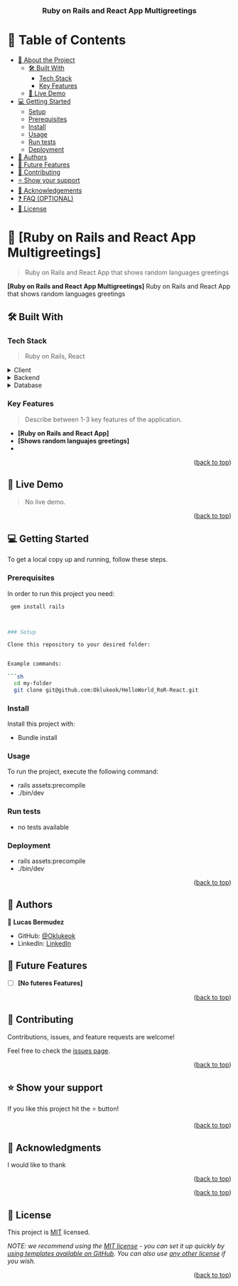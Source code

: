 <a name="readme-top"></a>

<div align="center">
 
   <h3><b>Ruby on Rails and React App Multigreetings</b></h3>

</div>

<!-- TABLE OF CONTENTS -->

# 📗 Table of Contents

- [📖 About the Project](#about-project)
  - [🛠 Built With](#built-with)
    - [Tech Stack](#tech-stack)
    - [Key Features](#key-features)
  - [🚀 Live Demo](#live-demo)
- [💻 Getting Started](#getting-started)
  - [Setup](#setup)
  - [Prerequisites](#prerequisites)
  - [Install](#install)
  - [Usage](#usage)
  - [Run tests](#run-tests)
  - [Deployment](#triangular_flag_on_post-deployment)
- [👥 Authors](#authors)
- [🔭 Future Features](#future-features)
- [🤝 Contributing](#contributing)
- [⭐️ Show your support](#support)
- [🙏 Acknowledgements](#acknowledgements)
- [❓ FAQ (OPTIONAL)](#faq)
- [📝 License](#license)

<!-- PROJECT DESCRIPTION -->

# 📖 [Ruby on Rails and React App Multigreetings] <a name="about-project"></a>

> Ruby on Rails and React App that shows random languages greetings

**[Ruby on Rails and React App Multigreetings]** Ruby on Rails and React App that shows random languages greetings

## 🛠 Built With <a name="built-with"></a>

### Tech Stack <a name="tech-stack"></a>

> Ruby on Rails, React

<details>
  <summary>Client</summary>
  <ul>
    <li><a href="https://reactjs.org/">React.js</a></li>
  </ul>
</details>

<details>
  <summary>Backend</summary>
  <ul>
    <li><a href="https://expressjs.com/">Runy on rails</a></li>
  </ul>
</details>

<details>
<summary>Database</summary>
  <ul>
    <li><a href="https://www.postgresql.org/">PostgreSQL</a></li>
  </ul>
</details>

<!-- Features -->

### Key Features <a name="key-features"></a>

> Describe between 1-3 key features of the application.

- **[Ruby on Rails and React App]**
- **[Shows random languajes greetings]**
- 

<p align="right">(<a href="#readme-top">back to top</a>)</p>

<!-- LIVE DEMO -->

## 🚀 Live Demo <a name="live-demo"></a>

> No live demo.


<p align="right">(<a href="#readme-top">back to top</a>)</p>

<!-- GETTING STARTED -->

## 💻 Getting Started <a name="getting-started"></a>

To get a local copy up and running, follow these steps.

### Prerequisites

In order to run this project you need:

```sh
 gem install rails



### Setup

Clone this repository to your desired folder:


Example commands:

```sh
  cd my-folder
  git clone git@github.com:Oklukeok/HelloWorld_RoR-React.git
```


### Install

Install this project with:

- Bundle install

### Usage

To run the project, execute the following command:

- rails assets:precompile
- ./bin/dev

### Run tests

- no tests available

### Deployment
- rails assets:precompile
- ./bin/dev

<p align="right">(<a href="#readme-top">back to top</a>)</p>

<!-- AUTHORS -->

## 👥 Authors <a name="authors"></a>


👤 **Lucas Bermudez**

- GitHub: [@Oklukeok](https://github.com/Oklukeok)
- LinkedIn: [LinkedIn](https://linkedin.com/in/lucas-bermudez)

<!-- FUTURE FEATURES -->

## 🔭 Future Features <a name="future-features"></a>

- [ ] **[No futeres Features]**


<p align="right">(<a href="#readme-top">back to top</a>)</p>

<!-- CONTRIBUTING -->

## 🤝 Contributing <a name="contributing"></a>

Contributions, issues, and feature requests are welcome!

Feel free to check the [issues page](../../issues/).

<p align="right">(<a href="#readme-top">back to top</a>)</p>

<!-- SUPPORT -->

## ⭐️ Show your support <a name="support"></a>

If you like this project hit the ⭐️ button!

<p align="right">(<a href="#readme-top">back to top</a>)</p>

<!-- ACKNOWLEDGEMENTS -->

## 🙏 Acknowledgments <a name="acknowledgements"></a>

I would like to thank 

<p align="right">(<a href="#readme-top">back to top</a>)</p>

<p align="right">(<a href="#readme-top">back to top</a>)</p>

<!-- LICENSE -->

## 📝 License <a name="license"></a>

This project is [MIT](./LICENSE) licensed.

_NOTE: we recommend using the [MIT license](https://choosealicense.com/licenses/mit/) - you can set it up quickly by [using templates available on GitHub](https://docs.github.com/en/communities/setting-up-your-project-for-healthy-contributions/adding-a-license-to-a-repository). You can also use [any other license](https://choosealicense.com/licenses/) if you wish._

<p align="right">(<a href="#readme-top">back to top</a>)</p>
